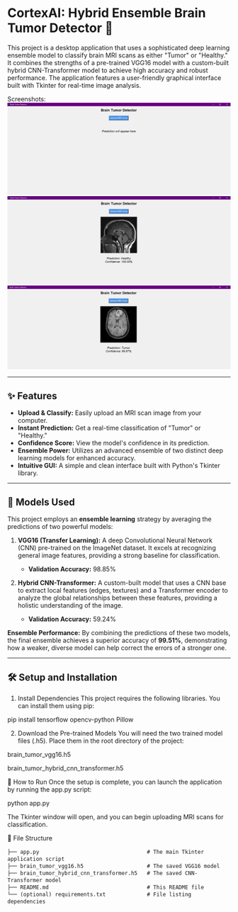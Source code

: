 # CortexAI: Hybrid Ensemble Brain Tumor Detector 🧠

This project is a desktop application that uses a sophisticated deep learning ensemble model to classify brain MRI scans as either "Tumor" or "Healthy." It combines the strengths of a pre-trained VGG16 model with a custom-built hybrid CNN-Transformer model to achieve high accuracy and robust performance. The application features a user-friendly graphical interface built with Tkinter for real-time image analysis.


Screenshots:
![App Screenshot](/app_images/bt1.png)
![App Screenshot](/app_images/bt2.png)
![App Screenshot](/app_images/bt3.png)

---

## ✨ Features

- **Upload & Classify:** Easily upload an MRI scan image from your computer.
- **Instant Prediction:** Get a real-time classification of "Tumor" or "Healthy."
- **Confidence Score:** View the model's confidence in its prediction.
- **Ensemble Power:** Utilizes an advanced ensemble of two distinct deep learning models for enhanced accuracy.
- **Intuitive GUI:** A simple and clean interface built with Python's Tkinter library.

---

## 🤖 Models Used

This project employs an **ensemble learning** strategy by averaging the predictions of two powerful models:

1.  **VGG16 (Transfer Learning):** A deep Convolutional Neural Network (CNN) pre-trained on the ImageNet dataset. It excels at recognizing general image features, providing a strong baseline for classification.
    - **Validation Accuracy:** 98.85%

2.  **Hybrid CNN-Transformer:** A custom-built model that uses a CNN base to extract local features (edges, textures) and a Transformer encoder to analyze the global relationships between these features, providing a holistic understanding of the image.
    - **Validation Accuracy:** 59.24%

**Ensemble Performance:**
By combining the predictions of these two models, the final ensemble achieves a superior accuracy of **99.51%**, demonstrating how a weaker, diverse model can help correct the errors of a stronger one.

---

## 🛠️ Setup and Installation

1. Install Dependencies
This project requires the following libraries. You can install them using pip:

pip install tensorflow opencv-python Pillow

2. Download the Pre-trained Models
You will need the two trained model files (.h5). Place them in the root directory of the project:

brain_tumor_vgg16.h5

brain_tumor_hybrid_cnn_transformer.h5

🚀 How to Run
Once the setup is complete, you can launch the application by running the app.py script:

python app.py

The Tkinter window will open, and you can begin uploading MRI scans for classification.

📂 File Structure
```
├── app.py                                  # The main Tkinter application script
├── brain_tumor_vgg16.h5                    # The saved VGG16 model
├── brain_tumor_hybrid_cnn_transformer.h5   # The saved CNN-Transformer model
├── README.md                               # This README file
└── (optional) requirements.txt             # File listing dependencies
```
